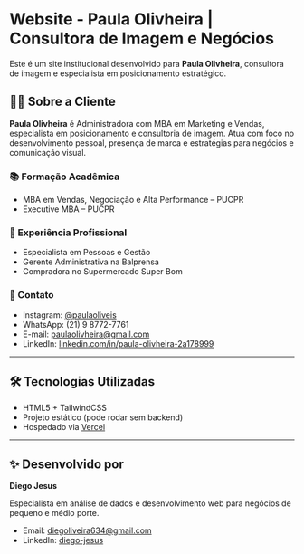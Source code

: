 # Website - Paula Olivheira | Consultora de Imagem e Negócios

Este é um site institucional desenvolvido para **Paula Olivheira**, consultora de imagem e especialista em posicionamento estratégico.

## 👩‍💼 Sobre a Cliente

**Paula Olivheira** é Administradora com MBA em Marketing e Vendas, especialista em posicionamento e consultoria de imagem. Atua com foco no desenvolvimento pessoal, presença de marca e estratégias para negócios e comunicação visual.

### 📚 Formação Acadêmica
- MBA em Vendas, Negociação e Alta Performance – PUCPR
- Executive MBA – PUCPR

### 💼 Experiência Profissional
- Especialista em Pessoas e Gestão
- Gerente Administrativa na Balprensa
- Compradora no Supermercado Super Bom

### 📲 Contato
- Instagram: [@paulaoliveis](https://instagram.com/paulaoliveis)
- WhatsApp: (21) 9 8772-7761
- E-mail: paulaolivheira@gmail.com
- LinkedIn: [linkedin.com/in/paula-olivheira-2a178999](https://linkedin.com/in/paula-olivheira-2a178999)

---

## 🛠️ Tecnologias Utilizadas

- HTML5 + TailwindCSS
- Projeto estático (pode rodar sem backend)
- Hospedado via [Vercel](https://vercel.com)

---

## ✨ Desenvolvido por

**Diego Jesus**  

Especialista em análise de dados e desenvolvimento web para negócios de pequeno e médio porte. 
 
- Email: diegoliveira634@gmail.com  
- LinkedIn: [diego-jesus](https://www.linkedin.com/in/diego-jesus-317302178/)
